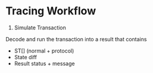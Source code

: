 # Tracing Workflow

1. Simulate Transaction

Decode and run the transaction into a result that contains
- ST[] (normal + protocol)
- State diff
- Result status + message